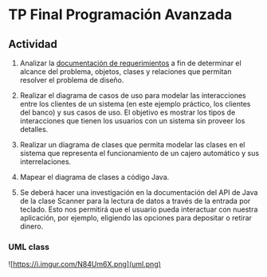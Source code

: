 # TP Final Programación Avanzada

## Actividad

1. Analizar la [documentación de requerimientos](REQUERIMIENTO.md) a fin de determinar el alcance
del problema, objetos, clases y relaciones que permitan resolver el problema
de diseño.

2. Realizar el diagrama de casos de uso para modelar las interacciones entre los
clientes de un sistema (en este ejemplo práctico, los clientes del banco) y sus
casos de uso. El objetivo es mostrar los tipos de interacciones que tienen los
usuarios con un sistema sin proveer los detalles.

3. Realizar un diagrama de clases que permita modelar las clases en el sistema
que representa el funcionamiento de un cajero automático y sus
interrelaciones.

4. Mapear el diagrama de clases a código Java.

5. Se deberá hacer una investigación en la documentación del API de Java de la
clase Scanner para la lectura de datos a través de la entrada por teclado. Esto
nos permitirá que el usuario pueda interactuar con nuestra aplicación, por
ejemplo, eligiendo las opciones para depositar o retirar dinero.

### UML class

![https://i.imgur.com/N84Um6X.png](uml.png)